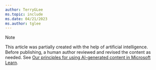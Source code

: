 ```yaml
---
author: TerryGLee
ms.topic: include
ms.date: 04/21/2023
ms.author: tglee
---
```


> [!NOTE]
> This article was partially created with the help of artificial intelligence. Before publishing, a human author reviewed and revised the content as needed. See [Our principles for using AI-generated content in Microsoft Learn](https://aka.ms/ai-content-principles).